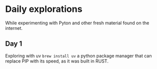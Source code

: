 # Daily explorations
While experimenting with Pyton and other fresh material found on the internet.

## Day 1
Exploring with uv ```brew install uv``` a python package manager that can replace PIP with its speed, as it was built in RUST.
